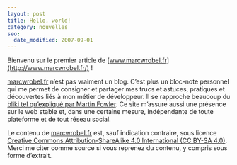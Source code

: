 ```yaml
---
layout: post
title: Hello, world!
category: nouvelles
seo:
  date_modified: 2007-09-01
---
```


Bienvenu sur le premier article de [www.marcwrobel.fr](http://www.marcwrobel.fr/) !

[marcwrobel.fr](http://www.marcwrobel.fr/) n’est pas vraiment un blog. C’est plus un bloc-note personnel qui me permet
de consigner et partager mes trucs et astuces, pratiques et découvertes liés à mon métier de développeur. Il se
rapproche beaucoup du [bliki tel qu’expliqué par Martin Fowler](https://www.martinfowler.com/bliki/WhatIsaBliki.html).
Ce site m’assure aussi une présence sur le web stable et, dans une certaine mesure, indépendante de toute plateforme et
de tout réseau social.

Le contenu de [marcwrobel.fr](http://www.marcwrobel.fr/) est, sauf indication contraire, sous
licence [Creative Commons Attribution-ShareAlike 4.0 International
(CC BY-SA 4.0)](https://creativecommons.org/licenses/by-sa/4.0/deed.fr). Merci me citer comme source si vous reprenez du
contenu, y compris sous forme d’extrait.
